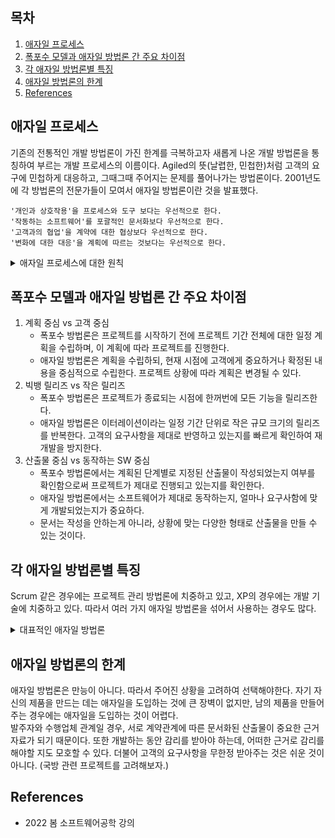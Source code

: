 ## 목차

1. [애자일 프로세스](#애자일-프로세스)
2. [폭포수 모델과 애자일 방법론 간 주요 차이점](#폭포수-모델과-애자일-방법론-간-주요-차이점)
3. [각 애자일 방법론별 특징](#각-애자일-방법론별-특징)
4. [애자일 방법론의 한계](#애자일-방법론의-한계)
5. [References](#references)

## 애자일 프로세스
기존의 전통적인 개발 방법론이 가진 한계를 극복하고자 새롭게 나온 개발 방법론을 통칭하여 부르는 개발 프로세스의 이름이다. Agiled의 뜻(날렵한, 민첩한)처럼 고객의 요구에 민첩하게 대응하고, 그때그때 주어지는 문제를 풀어나가는 방법론이다. 2001년도에 각 방법론의 전문가들이 모여서 애자일 방법론이란 것을 발표했다.

    '개인과 상호작용'을 프로세스와 도구 보다는 우선적으로 한다.
    '작동하는 소프트웨어'를 포괄적인 문서화보다 우선적으로 한다.
    '고객과의 협업'을 계약에 대한 협상보다 우선적으로 한다.
    '변화에 대한 대응'을 계획에 따르는 것보다는 우선적으로 한다.


<details><summary>애자일 프로세스에 대한 원칙</summary>

+ 우리의 우선적인 목표는 가치 있는 SW를 지속적으로 조기에 제공하는 것이다.
+ 우리는 개발 후반부의 요구사항 변화도 환영한다. 애자일 프로세스는 고객의 경쟁력을 위해서 변화를 수용한다.
+ 짧은 스케줄을 선호하여 동작 가능한 SW를 2주에서 2달 간격으로 제공을 한다.
+ 업무 담당자와 개발자는 매일 같이 프로젝트 기간 동안 일해야 한다.
+ 동기 부여된 사람들로 프로젝트 팀을 구성한다.
그들에게 적절한 환경과 자원을 지원해 주고 일을 잘 할 수 있도록 믿어 준다.
+ 가장 효과적인 의사소통 수단은 직접 만나서 의사소통하는 것이다.
+ 진척사항을 나타내는 중요한 척도는 작동 가능한 SW이다.
+ 애자일은 지속 가능한 개발을 촉진한다. 후원자, 개발자, 사용자는 일정한 속도를 지속적으로 유지해야 한다.
+ 뛰어난 기술과 좋은 설계에 대한 지속적인 관심은 기민성을 강화시킨다.
+ 단순함(꼭 필요하지 않은 것을 최대한 덜 개발하는 기술)은 필수이다.
+ 최고의 아키텍처, 요구사항, 설계는 자율적인 팀에서 나온다.
+ 정기적으로 팀이 어떻게 하면 보다 효과적이 될 수 있는지 조율하고 수정한다.

</details>

## 폭포수 모델과 애자일 방법론 간 주요 차이점
1. 계획 중심 vs 고객 중심
    + 폭포수 방법론은 프로젝트를 시작하기 전에 프로젝트 기간 전체에 대한 일정 계획을 수립하며, 이 계획에 따라 프로젝트를 진행한다.
    + 애자일 방법론은 계획을 수립하되, 현재 시점에 고객에게 중요하거나 확정된 내용을 중심적으로 수립한다. 프로젝트 상황에 따라 계획은 변경될 수 있다.
2. 빅뱅 릴리즈 vs 작은 릴리즈
    + 폭포수 방법론은 프로젝트가 종료되는 시점에 한꺼번에 모든 기능을 릴리즈한다.
    + 애자일 방법론은 이터레이션이라는 일정 기간 단위로 작은 규모 크기의 릴리즈를 반복한다. 고객의 요구사항을 제대로 반영하고 있는지를 빠르게 확인하여 재개발을 방지한다.
3. 산출물 중심 vs 동작하는 SW 중심
    + 폭포수 방법론에서는 계획된 단계별로 지정된 산출물이 작성되었는지 여부를 확인함으로써 프로젝트가 제대로 진행되고 있는지를 확인한다.
    + 애자일 방법론에서는 소프트웨어가 제대로 동작하는지, 얼마나 요구사함에 맞게 개발되었는지가 중요하다.
    + 문서는 작성을 안하는게 아니라, 상황에 맞는 다양한 형태로 산출물을 만들 수 있는 것이다.

## 각 애자일 방법론별 특징
Scrum 같은 경우에는 프로젝트 관리 방법론에 치중하고 있고, XP의 경우에는 개발 기술에 치중하고 있다. 따라서 여러 가지 애자일 방법론을 섞어서 사용하는 경우도 많다.

<details><summary>대표적인 애자일 방법론 </summary>

- 스크럼(Scrum) : 켄 슈와버/제프 서덜랜드
- 적응형 소프트웨어 개발 방법론(Adaptive Software Development, ASD) : 짐 하이스미스
- 기능 주도 개발방법론(Feature Driven Development, FDD) : 피터 코드/제프 드루카
- 동적 시스템 개발 방법론(Dynamic Systems Development Method, DSDM) : 데 인 포크너 외
- 크리스탈 패밀리(Crystal Family) : 앨리스테어 코번
- 익스트림 프로그래밍(eXtreme Programing, XP) : 켄트 벡/에릭 감마
- 린(Lean) 소프트웨어 개발방법론 : 메리 포펜딕/톰 포펜딕
- 애자일 UP(Agile Unified Process, AUP) : 스콧 앰블러

</details>

## 애자일 방법론의 한계
애자일 방법론은 만능이 아니다. 따라서 주어진 상황을 고려하여 선택해야한다. 자기 자신의 제품을 만드는 데는 애자일을 도입하는 것에 큰 장벽이 없지만, 남의 제품을 만들어 주는 경우에는 애자일을 도입하는 것이 어렵다. \
발주자와 수행업체 관계일 경우, 서로 계약관계에 따른 문서화된 산출물이 중요한 근거 자료가 되기 때문이다. 또한 개발하는 동안 감리를 받아야 하는데, 어떠한 근거로 감리를 해야할 지도 모호할 수 있다. 더불어 고객의 요구사항을 무한정 받아주는 것은 쉬운 것이 아니다. (국방 관련 프로젝트를 고려해보자.)

## References
* 2022 봄 소프트웨어공학 강의